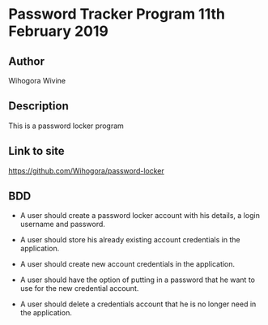 # Password Tracker Program 11th February 2019

## Author
Wihogora Wivine

## Description
This is a password locker program

## Link to site
https://github.com/Wihogora/password-locker

## BDD
*  A user should create a password locker account with his details, a login username and password.

* A user should store his already existing account credentials in the application. 

* A user should  create new account credentials in the application. 

* A user should have the option of putting in a password that he want to use for the new credential account.

* A user should delete a credentials account that he is no longer need in the application.
